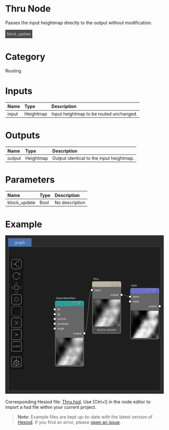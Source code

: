 
Thru Node
=========


Passes the input heightmap directly to the output without modification.



![img](../../images/nodes/Thru_settings.png)


# Category


Routing
# Inputs

|Name|Type|Description|
| :--- | :--- | :--- |
|input|Heightmap|Input heightmap to be routed unchanged.|

# Outputs

|Name|Type|Description|
| :--- | :--- | :--- |
|output|Heightmap|Output identical to the input heightmap.|

# Parameters

|Name|Type|Description|
| :--- | :--- | :--- |
|block_update|Bool|No description|

# Example


![img](../../images/nodes/Thru_hsd_example.png)

Corresponding Hesiod file: [Thru.hsd](../../examples/Thru.hsd). Use [Ctrl+I] in the node editor to import a hsd file within your current project. 

> **Note:** Example files are kept up-to-date with the latest version of [Hesiod](https://github.com/otto-link/Hesiod).
> If you find an error, please [open an issue](https://github.com/otto-link/Hesiod/issues).

